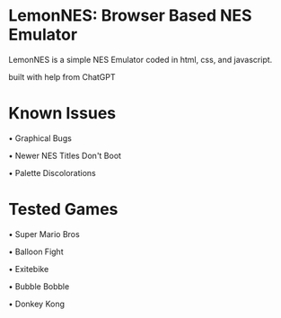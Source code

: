 # LemonNES: Browser Based NES Emulator
LemonNES is a simple NES Emulator coded in html, css, and javascript. 

built with help from ChatGPT

# Known Issues

• Graphical Bugs

• Newer NES Titles Don't Boot

• Palette Discolorations

# Tested Games 

• Super Mario Bros

• Balloon Fight

• Exitebike 

• Bubble Bobble

• Donkey Kong
